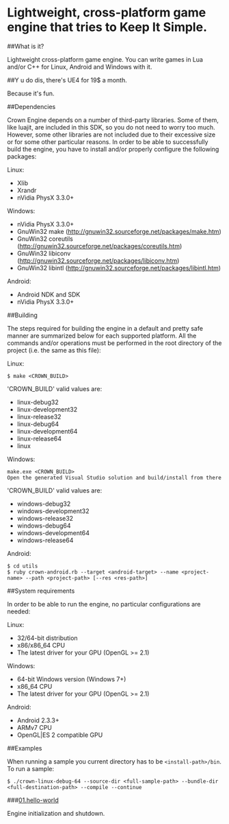 Lightweight, cross-platform game engine that tries to Keep It Simple.
=====

##What is it?

Lightweight cross-platform game engine.
You can write games in Lua and/or C++ for Linux, Android and Windows with it.

##Y u do dis, there's UE4 for 19$ a month.

Because it's fun.

##Dependencies

Crown Engine depends on a number of third-party libraries.
Some of them, like luajit, are included in this SDK, so you do not need to worry too much.
However, some other libraries are not included due to their excessive size or for some other particular reasons.
In order to be able to successfully build the engine, you have to install and/or properly configure the following packages:

Linux:

* Xlib
* Xrandr
* nVidia PhysX 3.3.0+

Windows:

* nVidia PhysX 3.3.0+
* GnuWin32 make (http://gnuwin32.sourceforge.net/packages/make.htm)
* GnuWin32 coreutils (http://gnuwin32.sourceforge.net/packages/coreutils.htm)
* GnuWin32 libiconv (http://gnuwin32.sourceforge.net/packages/libiconv.htm)
* GnuWin32 libintl (http://gnuwin32.sourceforge.net/packages/libintl.htm)

Android:

* Android NDK and SDK
* nVidia PhysX 3.3.0+

##Building

The steps required for building the engine in a default and pretty safe manner are summarized below for each supported platform.
All the commands and/or operations must be performed in the root directory of the project (i.e. the same as this file):

Linux:

	$ make <CROWN_BUILD> 

'CROWN_BUILD' valid values are:

* linux-debug32
* linux-development32
* linux-release32
* linux-debug64
* linux-development64
* linux-release64
* linux

Windows:

	make.exe <CROWN_BUILD>
	Open the generated Visual Studio solution and build/install from there

'CROWN_BUILD' valid values are:

* windows-debug32
* windows-development32
* windows-release32
* windows-debug64
* windows-development64
* windows-release64

Android:

	$ cd utils
	$ ruby crown-android.rb --target <android-target> --name <project-name> --path <project-path> [--res <res-path>]


##System requirements

 In order to be able to run the engine, no particular configurations are needed:

Linux:

* 32/64-bit distribution
* x86/x86_64 CPU
* The latest driver for your GPU (OpenGL >= 2.1)

Windows:

* 64-bit Windows version (Windows 7+)
* x86_64 CPU
* The latest driver for your GPU (OpenGL >= 2.1)

Android:

* Android 2.3.3+
* ARMv7 CPU
* OpenGL|ES 2 compatible GPU

##Examples

When running a sample you current directory has to be `<install-path>/bin`.
To run a sample:

	$ ./crown-linux-debug-64 --source-dir <full-sample-path> --bundle-dir <full-destination-path> --compile --continue

###[01.hello-world](https://github.com/taylor001/crown/tree/master/samples/01.hello-world)

Engine initialization and shutdown.

